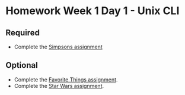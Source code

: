 # Homework Week 1 Day 1 - Unix CLI

## Required

- Complete the [Simpsons assignment](Simpsons/README.md)

## Optional

- Complete the [Favorite Things assignment](FavoriteThings/README.md). 
- Complete the [Star Wars assignment](StarWars/README.md).